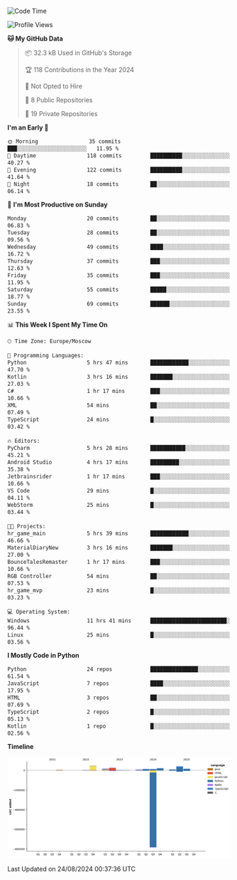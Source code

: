 <!--START_SECTION:waka-->
![Code Time](http://img.shields.io/badge/Code%20Time-478%20hrs%2043%20mins-blue)

![Profile Views](http://img.shields.io/badge/Profile%20Views-8-blue)

**🐱 My GitHub Data** 

> 📦 32.3 kB Used in GitHub's Storage 
 > 
> 🏆 118 Contributions in the Year 2024
 > 
> 🚫 Not Opted to Hire
 > 
> 📜 8 Public Repositories 
 > 
> 🔑 19 Private Repositories 
 > 
**I'm an Early 🐤** 

```text
🌞 Morning                35 commits          ███░░░░░░░░░░░░░░░░░░░░░░   11.95 % 
🌆 Daytime                118 commits         ██████████░░░░░░░░░░░░░░░   40.27 % 
🌃 Evening                122 commits         ██████████░░░░░░░░░░░░░░░   41.64 % 
🌙 Night                  18 commits          ██░░░░░░░░░░░░░░░░░░░░░░░   06.14 % 
```
📅 **I'm Most Productive on Sunday** 

```text
Monday                   20 commits          ██░░░░░░░░░░░░░░░░░░░░░░░   06.83 % 
Tuesday                  28 commits          ██░░░░░░░░░░░░░░░░░░░░░░░   09.56 % 
Wednesday                49 commits          ████░░░░░░░░░░░░░░░░░░░░░   16.72 % 
Thursday                 37 commits          ███░░░░░░░░░░░░░░░░░░░░░░   12.63 % 
Friday                   35 commits          ███░░░░░░░░░░░░░░░░░░░░░░   11.95 % 
Saturday                 55 commits          █████░░░░░░░░░░░░░░░░░░░░   18.77 % 
Sunday                   69 commits          ██████░░░░░░░░░░░░░░░░░░░   23.55 % 
```


📊 **This Week I Spent My Time On** 

```text
🕑︎ Time Zone: Europe/Moscow

💬 Programming Languages: 
Python                   5 hrs 47 mins       ████████████░░░░░░░░░░░░░   47.70 % 
Kotlin                   3 hrs 16 mins       ███████░░░░░░░░░░░░░░░░░░   27.03 % 
C#                       1 hr 17 mins        ███░░░░░░░░░░░░░░░░░░░░░░   10.66 % 
XML                      54 mins             ██░░░░░░░░░░░░░░░░░░░░░░░   07.49 % 
TypeScript               24 mins             █░░░░░░░░░░░░░░░░░░░░░░░░   03.42 % 

🔥 Editors: 
PyCharm                  5 hrs 28 mins       ███████████░░░░░░░░░░░░░░   45.21 % 
Android Studio           4 hrs 17 mins       █████████░░░░░░░░░░░░░░░░   35.38 % 
Jetbrainsrider           1 hr 17 mins        ███░░░░░░░░░░░░░░░░░░░░░░   10.66 % 
VS Code                  29 mins             █░░░░░░░░░░░░░░░░░░░░░░░░   04.11 % 
WebStorm                 25 mins             █░░░░░░░░░░░░░░░░░░░░░░░░   03.44 % 

🐱‍💻 Projects: 
hr_game_main             5 hrs 39 mins       ████████████░░░░░░░░░░░░░   46.66 % 
MaterialDiaryNew         3 hrs 16 mins       ███████░░░░░░░░░░░░░░░░░░   27.00 % 
BounceTalesRemaster      1 hr 17 mins        ███░░░░░░░░░░░░░░░░░░░░░░   10.66 % 
RGB Controller           54 mins             ██░░░░░░░░░░░░░░░░░░░░░░░   07.53 % 
hr_game_mvp              23 mins             █░░░░░░░░░░░░░░░░░░░░░░░░   03.23 % 

💻 Operating System: 
Windows                  11 hrs 41 mins      ████████████████████████░   96.44 % 
Linux                    25 mins             █░░░░░░░░░░░░░░░░░░░░░░░░   03.56 % 
```

**I Mostly Code in Python** 

```text
Python                   24 repos            ███████████████░░░░░░░░░░   61.54 % 
JavaScript               7 repos             ████░░░░░░░░░░░░░░░░░░░░░   17.95 % 
HTML                     3 repos             ██░░░░░░░░░░░░░░░░░░░░░░░   07.69 % 
TypeScript               2 repos             █░░░░░░░░░░░░░░░░░░░░░░░░   05.13 % 
Kotlin                   1 repo              █░░░░░░░░░░░░░░░░░░░░░░░░   02.56 % 
```



**Timeline**

![Lines of Code chart](https://raw.githubusercontent.com/adlemx/adlemx/main/assets/bar_graph.png)


 Last Updated on 24/08/2024 00:37:36 UTC
<!--END_SECTION:waka-->
